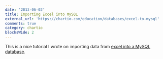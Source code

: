 ```yaml
---
date: '2013-06-02'
title: Importing Excel into MySQL
external_url: 'https://chartio.com/education/databases/excel-to-mysql'
comments: true
category: chartio
blocksWide: 2
---
```

This is a nice tutorial I wrote on importing data from [excel into a MySQL database](https://chartio.com/education/databases/excel-to-mysql).

